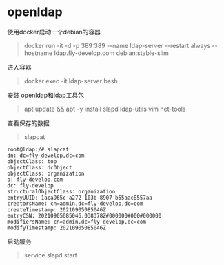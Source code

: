 # openldap

使用docker启动一个debian的容器

> docker run -it -d -p 389:389 --name ldap-server --restart always --hostname ldap.fly-develop.com debian:stable-slim

进入容器

> docker exec -it ldap-server bash

安装 openldap和ldap工具包

> apt update && apt -y install slapd ldap-utils vim net-tools

查看保存的数据
> slapcat

```
root@ldap:/# slapcat 
dn: dc=fly-develop,dc=com
objectClass: top
objectClass: dcObject
objectClass: organization
o: fly-develop.com
dc: fly-develop
structuralObjectClass: organization
entryUUID: 1aca965c-a272-103b-8907-b55aac8557aa
creatorsName: cn=admin,dc=fly-develop,dc=com
createTimestamp: 20210905085046Z
entryCSN: 20210905085046.038378Z#000000#000#000000
modifiersName: cn=admin,dc=fly-develop,dc=com
modifyTimestamp: 20210905085046Z
```

启动服务
> service slapd start



